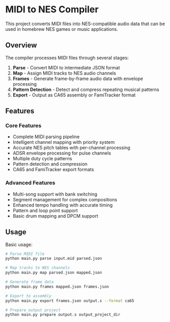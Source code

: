 # MIDI to NES Compiler

This project converts MIDI files into NES-compatible audio data that can be used in homebrew NES games or music applications.

## Overview

The compiler processes MIDI files through several stages:
1. **Parse** - Convert MIDI to intermediate JSON format
2. **Map** - Assign MIDI tracks to NES audio channels
3. **Frames** - Generate frame-by-frame audio data with envelope processing
4. **Pattern Detection** - Detect and compress repeating musical patterns
5. **Export** - Output as CA65 assembly or FamiTracker format

## Features

### Core Features
- Complete MIDI parsing pipeline
- Intelligent channel mapping with priority system
- Accurate NES pitch tables with per-channel processing
- ADSR envelope processing for pulse channels
- Multiple duty cycle patterns
- Pattern detection and compression
- CA65 and FamiTracker export formats

### Advanced Features
- Multi-song support with bank switching
- Segment management for complex compositions
- Enhanced tempo handling with accurate timing
- Pattern and loop point support
- Basic drum mapping and DPCM support

## Usage

Basic usage:
```bash
# Parse MIDI file
python main.py parse input.mid parsed.json

# Map tracks to NES channels
python main.py map parsed.json mapped.json

# Generate frame data
python main.py frames mapped.json frames.json

# Export to assembly
python main.py export frames.json output.s --format ca65

# Prepare output project
python main.py prepare output.s output_project_dir
